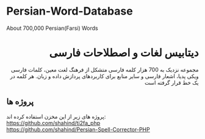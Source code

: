 # Persian-Word-Database
About 700,000 Persian(Farsi) Words

<div dir="rtl">
  <h1>دیتابیس لغات و اصطلاحات فارسی</h1>
مجموعه نزدیک به 700 هزار کلمه فارسی متشکل از فرهنگ لغت معین، کلمات فارسی ویکی پدیا، اشعار فارسی و سایر منابع برای کاربردهای پردازش داده و زبان.
هر کلمه در یک خط قرار گرفته است
</div>

## پروژه ها
پروژه های زیر از این مخزن استفاده کرده اند:  
https://github.com/shahind/tj2fa_php  
https://github.com/shahind/Persian-Spell-Corrector-PHP  
